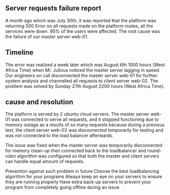 ## Server requests failure report

A month ago which was July 30th, it was reported that the platform was returning 500 Error on all requests made on the platform routes, all the services were down. 95% of the users were affected. The root cause was the failure of our master server web-01.
>
## Timeline

The error was realized a week later which was August 6th 1000 hours (West Africa Time) when Mr. Julious noticed the master server lagging in speed. Our engineers on call disconnected the master server web-01 for further system analysis and channelled all requests to client server web-02. The problem was solved by Sunday 27th August 2200 hours (West Africa Time).
>
## cause and resolution

The platform is served by 2 ubuntu cloud servers. The master server web-01 was connected to serve all requests, and it stopped functioning due to memory outage as a results of so many requests because during a previous test, the client server web-02 was disconnected temporarily for testing and was not connected to the load balancer afterwards.
>
The issue was fixed when the master server was temporarily disconnected for memory clean-up then connected back to the loadbalancer and round-robin algorithm was configured so that both the master and client servers can handle equal amount of requests.
>
Prevention against such problem in future
Choose the best loadbalancing algorithm for your programs
Always keep an eye on your servers to ensure they are running properly
Have extra back-up servers to prevent your program from completely going offline during an issue
